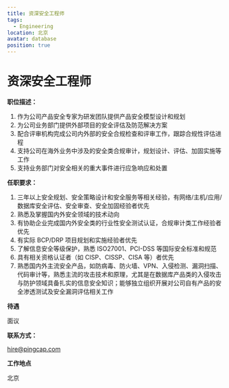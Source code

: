 ```yaml
---
title: 资深安全工程师
tags:
  - Engineering
location: 北京
avatar: database
position: true
---
```



# 资深安全工程师

**职位描述：**

1. 作为公司产品安全专家为研发团队提供产品安全模型设计和规划
2. 为公司业务部门提供外部项目的安全评估及防范解决方案
3. 配合评审机构完成公司内外部的安全合规检查和评审工作，跟踪合规性评估进程
4. 支持公司在海外业务中涉及的安全类合规审计，规划设计、评估、加固实施等工作
5. 支持业务部门对安全相关的重大事件进行应急响应和处置

**任职要求：**

1. 三年以上安全规划、安全策略设计和安全服务等相关经验，有网络/主机/应用/数据库安全评估、安全审查、安全加固经验者优先
2. 熟悉及掌握国内外安全领域的技术动向
3. 有协助企业完成国内外安全类的行业性安全测试认证，合规审计类工作经验者优先
4. 有实际 BCP/DRP 项目规划和实施经验者优先
5. 了解信息安全等级保护，熟悉 ISO27001、PCI-DSS 等国际安全标准和规范
6. 具有相关资格认证者（如 CISP、CISSP、CISA 等）者优先
7. 熟悉国内外主流安全产品，如防病毒、防火墙、VPN、入侵检测、漏洞扫描、代码审计等，熟悉主流的攻击技术和原理，尤其是在数据库产品类的入侵攻击与防护领域具备扎实的信息安全知识；能够独立组织开展对公司自有产品的安全渗透测试及安全漏洞评估相关工作


**待遇**

 面议

**联系方式：**

hire@pingcap.com

**工作地点**

北京
